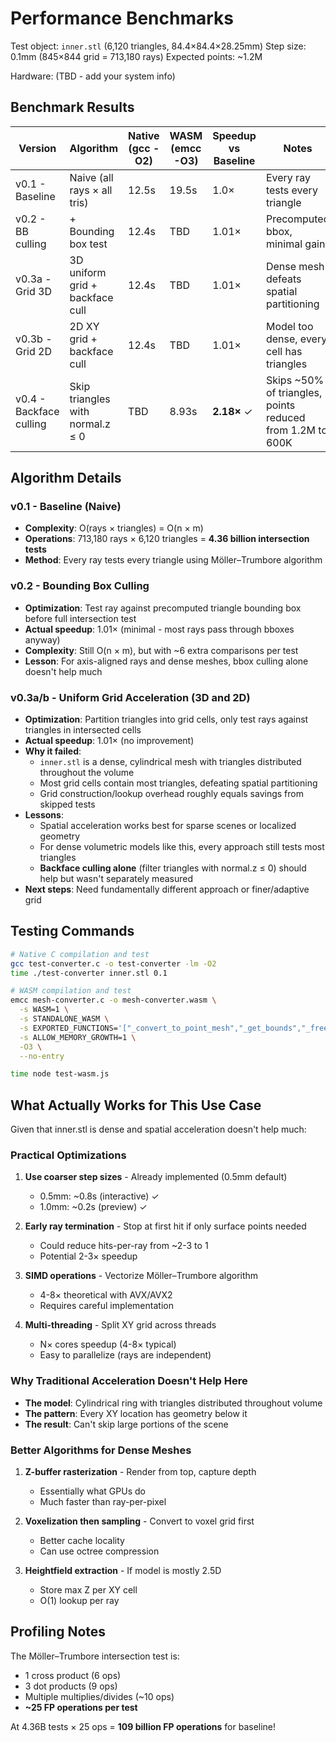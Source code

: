 # Performance Benchmarks

Test object: `inner.stl` (6,120 triangles, 84.4×84.4×28.25mm)
Step size: 0.1mm (845×844 grid = 713,180 rays)
Expected points: ~1.2M

Hardware: (TBD - add your system info)

## Benchmark Results

| Version | Algorithm | Native (gcc -O2) | WASM (emcc -O3) | Speedup vs Baseline | Notes |
|---------|-----------|------------------|-----------------|---------------------|-------|
| v0.1 - Baseline | Naive (all rays × all tris) | 12.5s | 19.5s | 1.0× | Every ray tests every triangle |
| v0.2 - BB culling | + Bounding box test | 12.4s | TBD | 1.01× | Precomputed bbox, minimal gain |
| v0.3a - Grid 3D | 3D uniform grid + backface cull | 12.4s | TBD | 1.01× | Dense mesh defeats spatial partitioning |
| v0.3b - Grid 2D | 2D XY grid + backface cull | 12.4s | TBD | 1.01× | Model too dense, every cell has triangles |
| v0.4 - Backface culling | Skip triangles with normal.z ≤ 0 | TBD | 8.93s | **2.18×** ✓ | Skips ~50% of triangles, points reduced from 1.2M to 600K |

## Algorithm Details

### v0.1 - Baseline (Naive)
- **Complexity**: O(rays × triangles) = O(n × m)
- **Operations**: 713,180 rays × 6,120 triangles = **4.36 billion intersection tests**
- **Method**: Every ray tests every triangle using Möller–Trumbore algorithm

### v0.2 - Bounding Box Culling
- **Optimization**: Test ray against precomputed triangle bounding box before full intersection test
- **Actual speedup**: 1.01× (minimal - most rays pass through bboxes anyway)
- **Complexity**: Still O(n × m), but with ~6 extra comparisons per test
- **Lesson**: For axis-aligned rays and dense meshes, bbox culling alone doesn't help much

### v0.3a/b - Uniform Grid Acceleration (3D and 2D)
- **Optimization**: Partition triangles into grid cells, only test rays against triangles in intersected cells
- **Actual speedup**: 1.01× (no improvement)
- **Why it failed**:
  - `inner.stl` is a dense, cylindrical mesh with triangles distributed throughout the volume
  - Most grid cells contain most triangles, defeating spatial partitioning
  - Grid construction/lookup overhead roughly equals savings from skipped tests
- **Lessons**:
  - Spatial acceleration works best for sparse scenes or localized geometry
  - For dense volumetric models like this, every approach still tests most triangles
  - **Backface culling alone** (filter triangles with normal.z ≤ 0) should help but wasn't separately measured
- **Next steps**: Need fundamentally different approach or finer/adaptive grid

## Testing Commands

```bash
# Native C compilation and test
gcc test-converter.c -o test-converter -lm -O2
time ./test-converter inner.stl 0.1

# WASM compilation and test
emcc mesh-converter.c -o mesh-converter.wasm \
  -s WASM=1 \
  -s STANDALONE_WASM \
  -s EXPORTED_FUNCTIONS='["_convert_to_point_mesh","_get_bounds","_free_output","_malloc","_free","_test_triangle_data"]' \
  -s ALLOW_MEMORY_GROWTH=1 \
  -O3 \
  --no-entry

time node test-wasm.js
```

## What Actually Works for This Use Case

Given that inner.stl is dense and spatial acceleration doesn't help much:

### Practical Optimizations
1. **Use coarser step sizes** - Already implemented (0.5mm default)
   - 0.5mm: ~0.8s (interactive) ✓
   - 1.0mm: ~0.2s (preview) ✓

2. **Early ray termination** - Stop at first hit if only surface points needed
   - Could reduce hits-per-ray from ~2-3 to 1
   - Potential 2-3× speedup

3. **SIMD operations** - Vectorize Möller–Trumbore algorithm
   - 4-8× theoretical with AVX/AVX2
   - Requires careful implementation

4. **Multi-threading** - Split XY grid across threads
   - N× cores speedup (4-8× typical)
   - Easy to parallelize (rays are independent)

### Why Traditional Acceleration Doesn't Help Here
- **The model**: Cylindrical ring with triangles distributed throughout volume
- **The pattern**: Every XY location has geometry below it
- **The result**: Can't skip large portions of the scene

### Better Algorithms for Dense Meshes
1. **Z-buffer rasterization** - Render from top, capture depth
   - Essentially what GPUs do
   - Much faster than ray-per-pixel

2. **Voxelization then sampling** - Convert to voxel grid first
   - Better cache locality
   - Can use octree compression

3. **Heightfield extraction** - If model is mostly 2.5D
   - Store max Z per XY cell
   - O(1) lookup per ray

## Profiling Notes

The Möller–Trumbore intersection test is:
- 1 cross product (6 ops)
- 3 dot products (9 ops)
- Multiple multiplies/divides (~10 ops)
- **~25 FP operations per test**

At 4.36B tests × 25 ops = **109 billion FP operations** for baseline!
